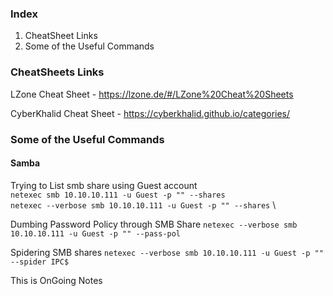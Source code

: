 ### Index
1.  CheatSheet Links 
2. Some of the Useful Commands

### CheatSheets Links

LZone Cheat Sheet - https://lzone.de/#/LZone%20Cheat%20Sheets

CyberKhalid Cheat Sheet - https://cyberkhalid.github.io/categories/


### Some of the Useful Commands

#### Samba

Trying to List smb share using Guest account \
`netexec smb 10.10.10.111 -u Guest -p "" --shares` \
`netexec --verbose smb 10.10.10.111 -u Guest -p "" --shares` \

Dumbing Password Policy through SMB Share
`netexec --verbose smb 10.10.10.111 -u Guest -p "" --pass-pol`

Spidering SMB shares
`netexec --verbose smb 10.10.10.111 -u Guest -p "" --spider IPC$`

This is  OnGoing Notes 